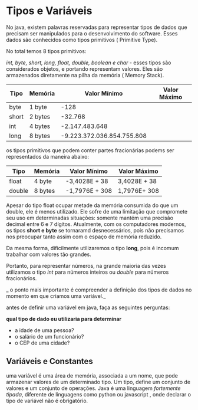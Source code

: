 # Tipos e Variáveis
No java, existem palavras reservadas para representar tipos de dados que precisam ser manipulados para o desenvolvimento do software. Esses dados são conhecidos como tipos primitivos ( Primitive Type).

No total temos 8 tipos primitivos:

_int, byte, short, long, float, double, boolean e char_ - esses tipos são considerados objetos, e portando representam valores. Eles são armazenados diretamente na pilha da memória ( Memory Stack).

| Tipo | Memória | Valor Mínimo | Valor Máximo |
|----------|----------|----------|------------|
| byte    | 1 byte  | -128     |            |
| short   | 2 bytes | -32.768  |            |    
| int     | 4 bytes | -2.147.483.648| 
| long    | 8 bytes | -9.223.372.036.854.755.808| |

os tipos primitivos que podem conter partes fracionárias podems ser representados da maneira abaixo:

| Tipo | Memória | Valor Mínimo | Valor Máximo |
|----------|----------|----------|------------|
| float   | 4 byte  | -3,4028E + 38    | 3,4028E + 38|
| double   | 8 bytes | -1,7976E + 308  |    1,7976E+ 308 |

Apesar do tipo float ocupar metade da memória consumida do que um double, ele é menos utilizado. Ele sofre de uma limitação que compromete seu uso em determinadas situações: somente mantém uma precisão decimal entre 6 e 7 dígitos.
Atualmente, com os computadores modernos, os tipos **short e byte** se tornaramd desnecessários, pois não precisamos nos preocupar tanto assim com o espaço de memória reduzido.

Da mesma forma, dificilmente utilizaremos o tipo **long**, pois é incomum trabalhar com valores tão grandes.

Portanto, para representar números, na grande maioria das vezes utilizamos o tipo _int_ para números inteiros ou _double_ para números fracionários.

_ o ponto mais importante é compreender a definição dos tipos de dados no momento em que criamos uma variável._

antes de definir uma variável em java, faça as seguintes perguntas: 

**qual tipo de dado eu utilizaria para determinar** 
- a idade de uma pessoa? 
- o salário de um funcionário? 
- o CEP de uma cidade? 

## Variáveis e Constantes
uma variável é uma área de memória, associada a um nome, que pode armazenar valores de um determinado tipo. Um tipo, define um conjunto de valores e um conjunto de operações. Java é uma linguagem _fortemente tipada_, diferente de linguagens como python ou javascript , onde declarar o tipo de variável não é obrigatório.

